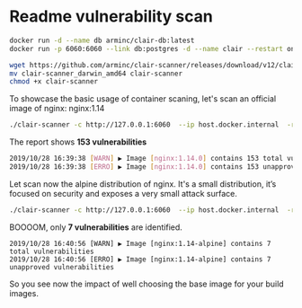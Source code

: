 # Readme vulnerability scan

```bash
docker run -d --name db arminc/clair-db:latest
docker run -p 6060:6060 --link db:postgres -d --name clair --restart on-failure docker.digilab.ocpgroup.ma/devops/clair-local-scan:v2.0.1
```

```bash
wget https://github.com/arminc/clair-scanner/releases/download/v12/clair-scanner_darwin_amd64
mv clair-scanner_darwin_amd64 clair-scanner
chmod +x clair-scanner
```

To showcase the basic usage of container scaning, let's scan an official image of nginx: nginx:1.14

```bash
./clair-scanner -c http://127.0.0.1:6060  --ip host.docker.internal  -r gl-container-scanning-report.json -l clair.log nginx:1.14.0
```

The report shows  **153 vulnerabilities**

```bash
2019/10/28 16:39:38 [WARN] ▶ Image [nginx:1.14.0] contains 153 total vulnerabilities
2019/10/28 16:39:38 [ERRO] ▶ Image [nginx:1.14.0] contains 153 unapproved vulnerabilities
```

Let scan now the alpine distribution of nginx. It's a small distribution, it’s focused on security and exposes a very small attack surface.

```bash
./clair-scanner -c http://127.0.0.1:6060  --ip host.docker.internal  -r gl-container-scanning-report-2.json -l clair-2.log nginx:1.14-alpine
```

BOOOOM, only **7 vulnerabilities** are identified.

```text
2019/10/28 16:40:56 [WARN] ▶ Image [nginx:1.14-alpine] contains 7 total vulnerabilities
2019/10/28 16:40:56 [ERRO] ▶ Image [nginx:1.14-alpine] contains 7 unapproved vulnerabilities
```

So you see now the impact of well choosing the base image for your build images.
